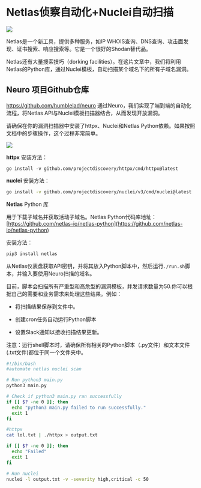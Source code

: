 # Netlas侦察自动化+Nuclei自动扫描

![](E:\github\Awesome-SRC-experience\img\1_--5o3oamKsoGyyuPNPqwgw.webp)

Netlas是一个新工具，提供多种服务，如IP WHOIS查询、DNS查询、攻击面发现、证书搜索、响应搜索等。它是一个很好的Shodan替代品。

Netlas还有大量搜索技巧（dorking facilities）。在这片文章中，我们将利用Netlas的Python库，通过Nuclei模板，自动扫描某个域名下的所有子域名漏洞。

## Neuro 项目Github仓库

https://github.com/humblelad/neuro
通过Neuro，我们实现了端到端的自动化流程，将Netlas API与Nuclei模板扫描器结合，从而发现开放漏洞。

请确保在你的漏洞扫描器中安装了httpx、Nuclei和Netlas Python依赖。如果按照文档中的步骤操作，这个过程非常简单。

![](E:\github\Awesome-SRC-experience\img\1_p6jfLD21f-OcyNWphIawuA.webp)

 **httpx** 安装方法：

```basj
go install -v github.com/projectdiscovery/httpx/cmd/httpx@latest
```

**nuclei** 安装方法：

```bash
go install -v github.com/projectdiscovery/nuclei/v3/cmd/nuclei@latest
```

**Netlas** Python 库

用于下载子域名并获取活动子域名。Netlas Python代码库地址：[https://github.com/netlas-io/netlas-python](https://github.com/netlas-io/netlas-python)

安装方法：

```bash
pip3 install netlas
```

从Netlas仪表盘获取API密钥，并将其放入Python脚本中，然后运行`./run.sh`脚本，并输入要使用Neuro扫描的域名。

目前，脚本会扫描所有严重型和高危型的漏洞模板，并发请求数量为50.你可以根据自己的需要和业务需求来处理这些结果。例如：

- 将扫描结果保存到文件中。

- 创建cron任务自动运行Python脚本

- 设置Slack通知以接收扫描结果更新。

注意：运行shell脚本时，请确保所有相关的Python脚本（.py文件）和文本文件(.txt文件)都位于同一个文件夹中。

```bash
#!/bin/bash
#automate netlas nuclei scan

# Run python3 main.py
python3 main.py

# Check if python3 main.py ran successfully
if [[ $? -ne 0 ]]; then
  echo "python3 main.py failed to run successfully."
  exit 1
fi

#httpx
cat lol.txt | ./httpx > output.txt

if [[ $? -ne 0 ]]; then
  echo "Failed"
  exit 1
fi

# Run nuclei
nuclei -l output.txt -v -severity high,critical -c 50
```
